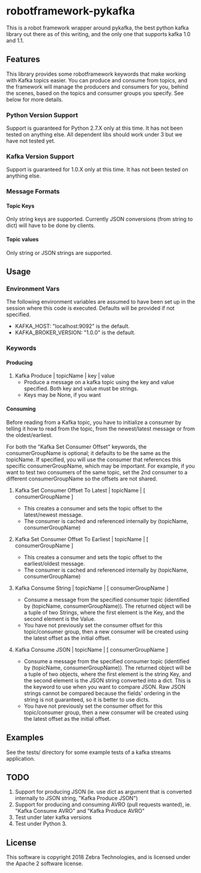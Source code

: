 # robotframework-pykafka

This is a robot framework wrapper around pykafka, the best python kafka library out there as of this writing, and the only one that supports kafka 1.0 and 1.1.

## Features

This library provides some robotframework keywords that make working with Kafka topics easier.  You can produce and consume from topics, and the framework will manage the producers and consumers for you, behind the scenes, based on the topics and consumer groups you specify.  See below for more details.

### Python Version Support

Support is guaranteed for Python 2.7.X only at this time.  It has not been tested on anything else.  All dependent libs should work under 3 but we have not tested yet.

### Kafka Version Support

Support is guaranteed for 1.0.X only at this time.  It has not been tested on anything else.

### Message Formats

#### Topic Keys

Only string keys are supported.  Currently JSON conversions (from string to dict) will have to be done by clients.

#### Topic values

Only string or JSON strings are supported.

## Usage

### Environment Vars

The following environment variables are assumed to have been set up in the session where this code is executed.  Defaults will be provided if not specified.

* KAFKA_HOST:  "localhost:9092" is the default.
* KAFKA_BROKER_VERSION:  "1.0.0" is the default.

### Keywords 

#### Producing

1. Kafka Produce   |  topicName   |  key   |  value
    * Produce a message on a kafka topic using the key and value specified.  Both key and value must be strings.
    * Keys may be None, if you want

#### Consuming

Before reading from a Kafka topic, you have to initialize a consumer by telling it how to read from the topic, from the newest/latest message or from the oldest/earliest.

For both the "Kafka Set Consumer Offset" keywords, the consumerGroupName is optional; it defaults to be the same as the topicName.  If specified, you will use the consumer that references this specific consumerGroupName, which may be important.  For example, if you want to test two consumers of the same topic, set the 2nd consumer to a different consumerGroupName so the offsets are not shared.

1. Kafka Set Consumer Offset To Latest  |  topicName  |  [ consumerGroupName ]
    * This creates a consumer and sets the topic offset to the latest/newest message.
    * The consumer is cached and referenced internally by (topicName, consumerGroupName)

1. Kafka Set Consumer Offset To Earliest  |  topicName  | [ consumerGroupName ]
    * This creates a consumer and sets the topic offset to the earliest/oldest message.
    * The consumer is cached and referenced internally by (topicName, consumerGroupName)

1. Kafka Consume String  |  topicName  | [ consumerGroupName ]
    * Consume a message from the specified consumer topic (identified by (topicName, consumerGroupName)).  The returned object will be a tuple of two Strings, where the first element is the Key, and the second element is the Value.
    * You have not previously set the consumer offset for this topic/consumer group, then a new consumer will be created using the latest offset as the initial offset.

1. Kafka Consume JSON  |  topicName  | [ consumerGroupName ]
    * Consume a message from the specified consumer topic (identified by (topicName, consumerGroupName)).  The returned object will be a tuple of two objects, where the first element is the string Key, and the second element is the JSON string converted into a dict.  This is the keyword to use when you want to compare JSON.  Raw JSON strings cannot be compared because the fields' ordering in the string is not guaranteed, so it is better to use dicts.
    * You have not previously set the consumer offset for this topic/consumer group, then a new consumer will be created using the latest offset as the initial offset.

## Examples

See the tests/ directory for some example tests of a kafka streams application.

## TODO

1. Support for producing JSON (ie. use dict as argument that is converted internally to JSON string, "Kafka Produce JSON")
1. Support for producing and consuming AVRO (pull requests wanted), ie. "Kafka Consume AVRO" and "Kafka Produce AVRO"
1. Test under later kafka versions
1. Test under Python 3.

## License

This software is copyright 2018 Zebra Technologies, and is licensed under the Apache 2 software license.
